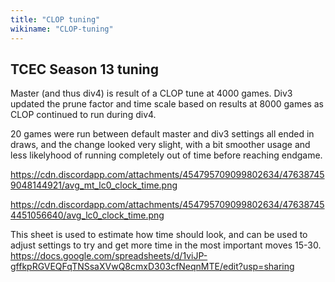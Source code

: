 ```yaml
---
title: "CLOP tuning"
wikiname: "CLOP-tuning"
---
```

## TCEC Season 13 tuning

Master (and thus div4) is result of a CLOP tune at 4000 games. Div3 updated the prune factor and time scale based on results at 8000 games as CLOP continued to run during div4.

20 games were run between default master and div3 settings all ended in draws, and the change looked very slight, with a bit smoother usage and less likelyhood of running completely out of time before reaching endgame.

https://cdn.discordapp.com/attachments/454795709099802634/476387459048144921/avg_mt_lc0_clock_time.png

https://cdn.discordapp.com/attachments/454795709099802634/476387454451056640/avg_lc0_clock_time.png

This sheet is used to estimate how time should look, and can be used to adjust settings to try and get more time in the most important moves 15-30. https://docs.google.com/spreadsheets/d/1viJP-gffkpRGVEQFqTNSsaXVwQ8cmxD303cfNeqnMTE/edit?usp=sharing